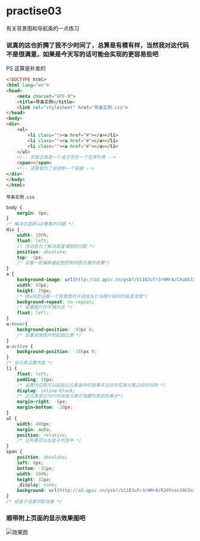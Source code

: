 # practise03
有关背景图和导航条的一点练习  
### 说真的这也折腾了我不少时间了，总算是有模有样，当然我对这代码不是很满意，如果是今天写的话可能会实现的更容易些吧  
PS 这算是补发的  
```HTML
<!DOCTYPE html>
<html lang="en">
<head>
    <meta charset="UTF-8">
    <title>导条实例</title>
    <link rel="stylesheet" href="导条实例.css">
</head>
<body>
<div>
    <ul>
        <li class=""><a href="#"></a></li>
        <li class=""><a href="#"></a></li>
        <li class=""><a href="#"></a></li>
    </ul>
    <!-- 页面主体是一个盒子包住一个无序列表 -->
    <span></span>
    <!-- 这里是为了给阴影一个容器 -->
</div>
</body>
</html>
```

`导条实例.css`

```CSS
body {
    margin: 0px;
}
/* 解决页面默认8像素的问题 */
div {
    width: 100%;
    float: left;
    /* 浮动是为了解决高度塌陷的问题 */
    position: absolute;
    top: -5px;
    /* 设置一些偏移量起到控制阴影位置的效果*/
}
a {
    background-image: url(http://a1.qpic.cn/psb?/V118JuTr3rHMrA/CXubb72btii0m7CVU.6YGLiIEK1d0GV570m0nQBzyQk!/b/dPMAAAAAAAAA&bo=FwEdAAAAAAADAC4!&rf=viewer_4);
    width: 93px;
    height: 29px;
    /* 给a标签设置一个背景图片并且给与它与图片相同的高度宽度*/
    background-repeat: no-repeat;
    /* 设置图片的平铺方式 */
    float: left;
}
a:hover{
    background-position: -93px 0;
    /* 设置背景图片的起始位置 */
}
a:active {
    background-position: -186px 0;
}
/* 给元素设置伪类 */
li {
    float: left;
    padding: 10px;
    /* 设置内边距可以起到让元素居中的效果并且拉开兄弟元素之间的间隙 */
    display: inline-block;
    /* 让元素显示为行内块级元素可隐藏列表前的黑点*/
    margin-right: -6px;
    margin-bottom: -20px;
}
ul {
    width: 400px;
    margin: auto;
    position: relative;
    /* 让列表可以在盒子内居中 */
}
span {
    position: absolute;
    left: 0px;
    bottom: -32px;
    width: 100%;
    height: 32px;
    _display: none;
    background: url(http://a3.qpic.cn/psb?/V118JuTr3rHMrA/R20YssnJ9G3nxRyuN6NnzAP.aVmylL9LFj4aUA.FZYk!/m/dPIAAAAAAAAA&bo=jQUgAAAAAAADB4o!&rf=photolist) no-repeat center bottom;
}
/* 给盒子设置阴影效果 */
```
### 顺带附上页面的显示效果图吧
![效果图](http://a2.qpic.cn/psb?/V118JuTr3rHMrA/8TOJoqrQHPayQEzb..bRMvmOJ891LmNywYZMRhVBPpA!/b/dD8BAAAAAAAA&bo=PgsKAQAAAAADABs!&rf=viewer_4)

